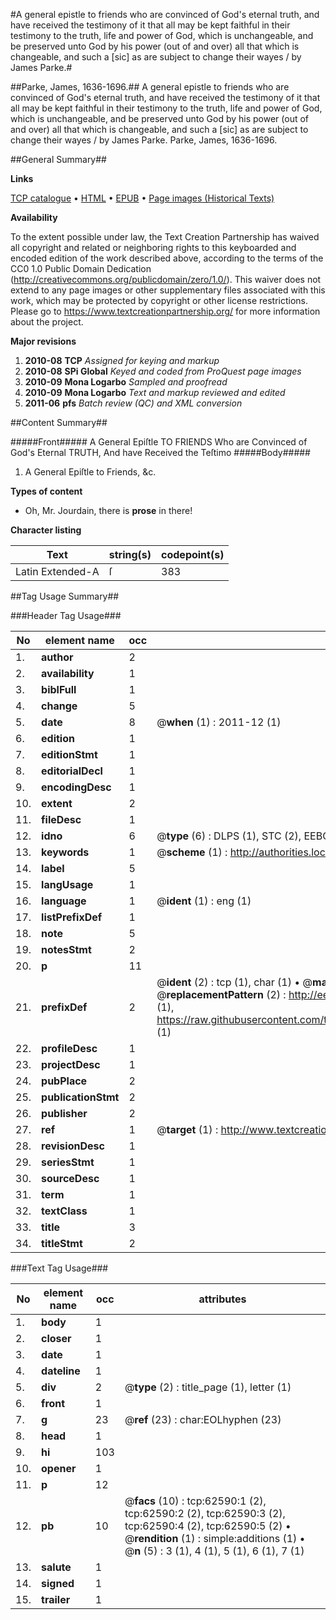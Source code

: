 #A general epistle to friends who are convinced of God's eternal truth, and have received the testimony of it that all may be kept faithful in their testimony to the truth, life and power of God, which is unchangeable, and be preserved unto God by his power (out of and over) all that which is changeable, and such a [sic] as are subject to change their wayes / by James Parke.#

##Parke, James, 1636-1696.##
A general epistle to friends who are convinced of God's eternal truth, and have received the testimony of it that all may be kept faithful in their testimony to the truth, life and power of God, which is unchangeable, and be preserved unto God by his power (out of and over) all that which is changeable, and such a [sic] as are subject to change their wayes / by James Parke.
Parke, James, 1636-1696.

##General Summary##

**Links**

[TCP catalogue](http://www.ota.ox.ac.uk/tcp/)  • 
[HTML](http://tei.it.ox.ac.uk/tcp/Texts-HTML/free/A56/A56026.html)  • 
[EPUB](http://tei.it.ox.ac.uk/tcp/Texts-EPUB/free/A56/A56026.epub) • 
[Page images (Historical Texts)](https://historicaltexts.jisc.ac.uk/eebo-12498388e)

**Availability**

To the extent possible under law, the Text Creation Partnership has waived all copyright and related or neighboring rights to this keyboarded and encoded edition of the work described above, according to the terms of the CC0 1.0 Public Domain Dedication (http://creativecommons.org/publicdomain/zero/1.0/). This waiver does not extend to any page images or other supplementary files associated with this work, which may be protected by copyright or other license restrictions. Please go to https://www.textcreationpartnership.org/ for more information about the project.

**Major revisions**

1. __2010-08__ __TCP__ *Assigned for keying and markup*
1. __2010-08__ __SPi Global__ *Keyed and coded from ProQuest page images*
1. __2010-09__ __Mona Logarbo__ *Sampled and proofread*
1. __2010-09__ __Mona Logarbo__ *Text and markup reviewed and edited*
1. __2011-06__ __pfs__ *Batch review (QC) and XML conversion*

##Content Summary##

#####Front#####
A General Epiſtle TO FRIENDS Who are Convinced of God's Eternal TRUTH, And have Received the Teſtimo
#####Body#####

1. A General Epiſtle to Friends, &c.

**Types of content**

  * Oh, Mr. Jourdain, there is **prose** in there!

**Character listing**


|Text|string(s)|codepoint(s)|
|---|---|---|
|Latin Extended-A|ſ|383|

##Tag Usage Summary##

###Header Tag Usage###

|No|element name|occ|attributes|
|---|---|---|---|
|1.|__author__|2||
|2.|__availability__|1||
|3.|__biblFull__|1||
|4.|__change__|5||
|5.|__date__|8| @__when__ (1) : 2011-12 (1)|
|6.|__edition__|1||
|7.|__editionStmt__|1||
|8.|__editorialDecl__|1||
|9.|__encodingDesc__|1||
|10.|__extent__|2||
|11.|__fileDesc__|1||
|12.|__idno__|6| @__type__ (6) : DLPS (1), STC (2), EEBO-CITATION (1), OCLC (1), VID (1)|
|13.|__keywords__|1| @__scheme__ (1) : http://authorities.loc.gov/ (1)|
|14.|__label__|5||
|15.|__langUsage__|1||
|16.|__language__|1| @__ident__ (1) : eng (1)|
|17.|__listPrefixDef__|1||
|18.|__note__|5||
|19.|__notesStmt__|2||
|20.|__p__|11||
|21.|__prefixDef__|2| @__ident__ (2) : tcp (1), char (1)  •  @__matchPattern__ (2) : ([0-9\-]+):([0-9IVX]+) (1), (.+) (1)  •  @__replacementPattern__ (2) : http://eebo.chadwyck.com/downloadtiff?vid=$1&page=$2 (1), https://raw.githubusercontent.com/textcreationpartnership/Texts/master/tcpchars.xml#$1 (1)|
|22.|__profileDesc__|1||
|23.|__projectDesc__|1||
|24.|__pubPlace__|2||
|25.|__publicationStmt__|2||
|26.|__publisher__|2||
|27.|__ref__|1| @__target__ (1) : http://www.textcreationpartnership.org/docs/. (1)|
|28.|__revisionDesc__|1||
|29.|__seriesStmt__|1||
|30.|__sourceDesc__|1||
|31.|__term__|1||
|32.|__textClass__|1||
|33.|__title__|3||
|34.|__titleStmt__|2||


###Text Tag Usage###

|No|element name|occ|attributes|
|---|---|---|---|
|1.|__body__|1||
|2.|__closer__|1||
|3.|__date__|1||
|4.|__dateline__|1||
|5.|__div__|2| @__type__ (2) : title_page (1), letter (1)|
|6.|__front__|1||
|7.|__g__|23| @__ref__ (23) : char:EOLhyphen (23)|
|8.|__head__|1||
|9.|__hi__|103||
|10.|__opener__|1||
|11.|__p__|12||
|12.|__pb__|10| @__facs__ (10) : tcp:62590:1 (2), tcp:62590:2 (2), tcp:62590:3 (2), tcp:62590:4 (2), tcp:62590:5 (2)  •  @__rendition__ (1) : simple:additions (1)  •  @__n__ (5) : 3 (1), 4 (1), 5 (1), 6 (1), 7 (1)|
|13.|__salute__|1||
|14.|__signed__|1||
|15.|__trailer__|1||
